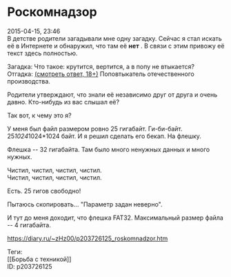 Роскомнадзор
=============

   
 2015-04-15, 23:46   
  В детстве родители загадывали мне одну загадку. Сейчас я стал искать её в Интернете и обнаружил, что там её  **нет**  . В связи с этим привожу её текст здесь полностью.   
   
 Загадка: Что такое: крутится, вертится, а в попу не втыкается?   
 Отгадка:  [(смотреть ответ, 18+)](https://zHz00.diary.ru/p203726125.htm?index=1#linkmore203726125m1)    Поповтыкатель отечественного производства.     
   
 Родители утверждают, что знали её независимо друг от друга и очень давно. Кто-нибудь из вас слышал её?   
   
 Так вот, к чему это я?   
   
 У меня был файл размером ровно 25 гигабайт. Ги-би-байт. 25*1024*1024*1024 байт. И я решил сделать его бекап. На флешку.   
   
 Флешка -- 32 гигабайта. Там было много ненужных данных и много нужных.   
   
 Чистил, чистил, чистил, чистил.   
 Чистил, чистил, чистил, чистил.   
   
 Есть. 25 гигов свободно!   
   
 Пытаюсь скопировать... "Параметр задан неверно".   
   
 И тут до меня доходит, что флешка FAT32. Максимальный размер файла -- 4 гигабайта.   
    
 <https://diary.ru/~zHz00/p203726125_roskomnadzor.htm>   
   
 Теги:   
 [[Борьба с техникой]]   
 ID: p203726125